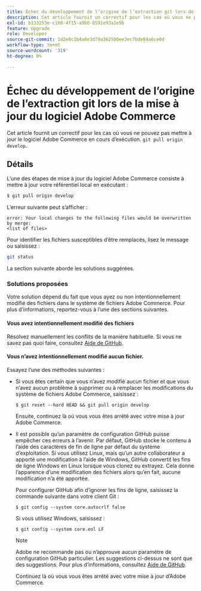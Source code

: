 ```yaml
---
title: Échec du développement de l’origine de l’extraction git lors de la mise à jour du logiciel Adobe Commerce
description: Cet article fournit un correctif pour les cas où vous ne pouvez pas mettre à jour le logiciel Adobe Commerce lors de l’exécution de "git pull origin development".
exl-id: b133253e-c160-4f15-a9b0-8591e93a1e9b
feature: Upgrade
role: Developer
source-git-commit: 1d2e0c1b4a8e3d79a362500ee3ec7bde84a6ce0d
workflow-type: tm+mt
source-wordcount: '319'
ht-degree: 0%

---
```


# Échec du développement de l’origine de l’extraction git lors de la mise à jour du logiciel Adobe Commerce

Cet article fournit un correctif pour les cas où vous ne pouvez pas mettre à jour le logiciel Adobe Commerce en cours d’exécution. `git pull origin develop`.

## Détails

L’une des étapes de mise à jour du logiciel Adobe Commerce consiste à mettre à jour votre référentiel local en exécutant :

```bash
$ git pull origin develop
```

L’erreur suivante peut s’afficher :

```terminal
error: Your local changes to the following files would be overwritten by merge:
<list of files>
```

Pour identifier les fichiers susceptibles d’être remplacés, lisez le message ou saisissez :

```bash
git status
```

La section suivante aborde les solutions suggérées.

### Solutions proposées

Votre solution dépend du fait que vous ayez ou non intentionnellement modifié des fichiers dans le système de fichiers Adobe Commerce. Pour plus d’informations, reportez-vous à l’une des sections suivantes.

#### Vous avez intentionnellement modifié des fichiers

Résolvez manuellement les conflits de la manière habituelle. Si vous ne savez pas quoi faire, consultez [Aide de GitHub](https://help.github.com/).

#### Vous n’avez intentionnellement modifié aucun fichier.

Essayez l’une des méthodes suivantes :

* Si vous êtes certain que vous n’avez modifié aucun fichier et que vous n’avez aucun problème à supprimer ou à remplacer les modifications du système de fichiers Adobe Commerce, saisissez :

  </p>
    <pre><code class="language-bash">$ git reset --hard HEAD && git pull origin develop</code></pre>

  Ensuite, continuez là où vous vous êtes arrêté avec votre mise à jour Adobe Commerce.

* Il est possible qu’un paramètre de configuration GitHub puisse empêcher ces erreurs à l’avenir. Par défaut, GitHub stocke le contenu à l’aide des caractères de fin de ligne par défaut du système d’exploitation. Si vous utilisez Linux, mais qu’un autre collaborateur a apporté une modification à l’aide de Windows, GitHub convertit les fins de ligne Windows en Linux lorsque vous clonez ou extrayez. Cela donne l’apparence d’une modification des fichiers alors qu’en fait, aucune modification n’a été apportée.

  Pour configurer GitHub afin d’ignorer les fins de ligne, saisissez la commande suivante dans votre client Git :

  </p>
    <pre><code class="language-bash">$ git config --system core.autocrlf false</code></pre>

  Si vous utilisez Windows, saisissez :

  </p>
    <pre><code class="language-bash">$ git config --system core.eol LF</code></pre>

  >[!NOTE]
  >
  >Adobe ne recommande pas ou n’approuve aucun paramètre de configuration GitHub particulier. Les suggestions ci-dessus ne sont que des suggestions. Pour plus d’informations, consultez [Aide de GitHub](https://help.github.com/).

  Continuez là où vous vous êtes arrêté avec votre mise à jour d’Adobe Commerce.
